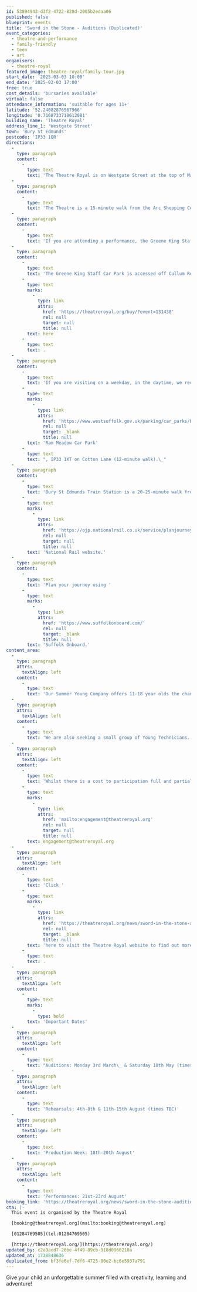 ```yaml
---
id: 53894943-d3f2-4722-828d-2005b2edaa06
published: false
blueprint: events
title: 'Sword in the Stone - Auditions (Duplicated)'
event_categories:
  - theatre-and-performance
  - family-friendly
  - teen
  - art
organisers:
  - theatre-royal
featured_image: theatre-royal/family-tour.jpg
start_date: '2025-03-03 10:00'
end_date: '2025-02-03 17:00'
free: true
cost_details: 'bursaries available'
virtual: false
attendance_information: 'suitable for ages 11+'
latitude: '52.24082876567966'
longitude: '0.7168733718612081'
building_name: 'Theatre Royal'
address_line_1: 'Westgate Street'
town: 'Bury St Edmunds'
postcode: 'IP33 1QR'
directions:
  -
    type: paragraph
    content:
      -
        type: text
        text: 'The Theatre Royal is on Westgate Street at the top of Maynewater Lane, opposite the Greene King Brewery & Café. On foot, you’ll enter through the front entrance of the theatre.'
  -
    type: paragraph
    content:
      -
        type: text
        text: 'The Theatre is a 15-minute walk from the Arc Shopping Centre and just 5-minutes from the Abbey Gardens.'
  -
    type: paragraph
    content:
      -
        type: text
        text: 'If you are attending a performance, the Greene King Staff Car Park is made available to our visitors for evening and weekend performances only. '
  -
    type: paragraph
    content:
      -
        type: text
        text: 'The Greene King Staff Car Park is accessed off Cullum Road (A1302) and opens 1 hour before your performance at a charge per vehicle. Access to the Theatre is via steps (3-minute walk). Wheelchair users and customers with additional access requirements may be dropped-off for step- free access at the front of the theatre on Westgate Street. You can book a Parking Space '
      -
        type: text
        marks:
          -
            type: link
            attrs:
              href: 'https://theatreroyal.org/buy/?event=131438'
              rel: null
              target: null
              title: null
        text: here
      -
        type: text
        text: .
  -
    type: paragraph
    content:
      -
        type: text
        text: 'If you are visiting on a weekday, in the daytime, we recommend '
      -
        type: text
        marks:
          -
            type: link
            attrs:
              href: 'https://www.westsuffolk.gov.uk/parking/car_parks/bse_car_parks/ram-meadow-car-park.cfm'
              rel: null
              target: _blank
              title: null
        text: 'Ram Meadow Car Park'
      -
        type: text
        text: ", IP33 1XT on Cotton Lane (12-minute walk).\_"
  -
    type: paragraph
    content:
      -
        type: text
        text: 'Bury St Edmunds Train Station is a 20-25-minute walk from the theatre, with connections to Cambridge, Ipswich and the London-Norwich line. You can check train times and service updates on the '
      -
        type: text
        marks:
          -
            type: link
            attrs:
              href: 'https://ojp.nationalrail.co.uk/service/planjourney/search'
              rel: null
              target: null
              title: null
        text: 'National Rail website.'
  -
    type: paragraph
    content:
      -
        type: text
        text: 'Plan your journey using '
      -
        type: text
        marks:
          -
            type: link
            attrs:
              href: 'https://www.suffolkonboard.com/'
              rel: null
              target: _blank
              title: null
        text: 'Suffolk Onboard.'
content_area:
  -
    type: paragraph
    attrs:
      textAlign: left
    content:
      -
        type: text
        text: 'Our Summer Young Company offers 11-18 year olds the chance to be part of a new modern adaptation of Sword in the Stone. This experience is not just about putting on a show—it’s about building confidence, honing skills and making lifelong memories.'
  -
    type: paragraph
    attrs:
      textAlign: left
    content:
      -
        type: text
        text: 'We are also seeking a small group of Young Technicians. If you are aged 16 and a school leaver then we would love to hear from you too!'
  -
    type: paragraph
    attrs:
      textAlign: left
    content:
      -
        type: text
        text: 'Whilst there is a cost to participation full and partial bursaries are available. Contact the Theatre Royal team to discuss what support is available for your child to join in the fun - '
      -
        type: text
        marks:
          -
            type: link
            attrs:
              href: 'mailto:engagement@theatreroyal.org'
              rel: null
              target: null
              title: null
        text: engagement@theatreroyal.org
  -
    type: paragraph
    attrs:
      textAlign: left
    content:
      -
        type: text
        text: 'Click '
      -
        type: text
        marks:
          -
            type: link
            attrs:
              href: 'https://theatreroyal.org/news/sword-in-the-stone-auditions/'
              rel: null
              target: _blank
              title: null
        text: 'here to visit the Theatre Royal website to find out more and apply'
      -
        type: text
        text: .
  -
    type: paragraph
    attrs:
      textAlign: left
    content:
      -
        type: text
        marks:
          -
            type: bold
        text: 'Important Dates'
  -
    type: paragraph
    attrs:
      textAlign: left
    content:
      -
        type: text
        text: "Auditions: Monday 3rd March\_ & Saturday 10th May (times TBC)"
  -
    type: paragraph
    attrs:
      textAlign: left
    content:
      -
        type: text
        text: 'Rehearsals: 4th-8th & 11th-15th August (times TBC)'
  -
    type: paragraph
    attrs:
      textAlign: left
    content:
      -
        type: text
        text: 'Production Week: 18th-20th August'
  -
    type: paragraph
    attrs:
      textAlign: left
    content:
      -
        type: text
        text: 'Performances: 21st-23rd August'
booking_link: 'https://theatreroyal.org/news/sword-in-the-stone-auditions/'
cta: |-
  This event is organised by the Theatre Royal 

  [booking@theatreroyal.org](mailto:booking@theatreroyal.org)

  [01284769505](tel:01284769505)

  [https://theatreroyal.org/](https://theatreroyal.org/)
updated_by: c2a9acd7-26be-4f49-89cb-918d0960210a
updated_at: 1738848636
duplicated_from: bf3fe6ef-7df6-4725-80e2-bc6e5937a791
---
```

Give your child an unforgettable summer filled with creativity, learning and adventure!